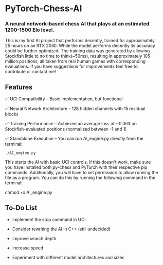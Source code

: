 # PyTorch-Chess-AI

### A neural network-based chess AI that plays at an estimated 1200-1500 Elo level.

This is my first AI project that performs decently, trained for approximately 25 hours on an RTX 2060. 
While the model performs decently its accuracy could be further optimized.
The training data was generated by allowing Stockfish little to no time to think(~50ms), resulting in approximately 105 million positions, all taken from real human games with corresponding evaluations. 
If you have suggestions for improvements feel free to contribute or contact me!

## Features

  ✅ UCI Compatibility – Basic implementation, but functional

  ✅ Neural Network Architecture – 128 hidden channels with 15 residual blocks

  ✅ Training Performance – Achieved an average loss of ~0.063 on Stockfish-evaluated positions (normalized between -1 and 1)

  ✅ Standalone Execution – You can run AI_engine.py directly from the terminal:

    ./AI_engine.py
    
  This starts the AI with basic UCI controls. If this doesn't work, make sure you have installed both py-chess and PyTorch with their respective pip commands. Additionally, you will have to set permission to allow running the file as a program. You can do this by running the following command in the terminal:

chmod +x AI_engine.py

## To-Do List

- Implement the stop command in UCI

- Consider rewriting the AI in C++ (still undecided)

- Improve search depth

- Increase speed

- Experiment with different model architectures and sizes
  
